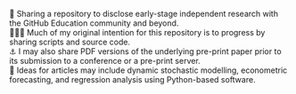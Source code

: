 🌱 Sharing a repository to disclose early-stage independent research with the GitHub Education community and beyond.
<br> 🙇🏿‍♂️ Much of my original intention for this repository is to progress by sharing scripts and source code.
<br> ⚓ I may also share PDF versions of the underlying pre-print paper prior to its submission to a conference or a pre-print server.
<br> 🌟 Ideas for articles may include dynamic stochastic modelling, econometric forecasting, and regression analysis using Python-based software.
